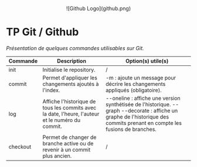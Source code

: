 <p align="center">
![Github Logo](github.png)
</p>

# TP Git / Github
*Présentation de quelques commandes utilisables sur Git.*

Commande | Description | Option(s) utile(s)
-------- | -------- | --------
init | Initialise le repository. | /
commit | Permet d'appliquer les changements ajoutés à l'index. | -m : ajoute un message pour décrire les changements appliqués (obligatoire).
log | Affiche l'historique de tous les commits avec la date, l'heure, l'auteur et le numéro du commit. | --oneline : affiche une version synthétisée de l'historique. --graph --decorate : affiche un graphe de l'historique des commits prenant en compte les fusions de branches.
checkout | Permet de changer de branche active ou de revenir à un commit plus ancien. | /

